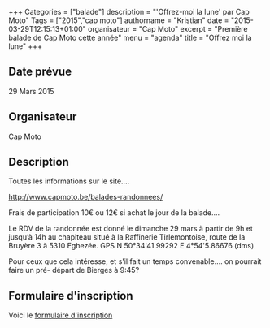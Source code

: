 +++
Categories = ["balade"]
description = "'Offrez-moi la lune' par Cap Moto"
Tags = ["2015","cap moto"]
authorname = "Kristian"
date = "2015-03-29T12:15:13+01:00"
organisateur = "Cap Moto"
excerpt = "Première balade de Cap Moto cette année"
menu = "agenda"
title = "Offrez moi la lune"
+++

## Date prévue

29 Mars 2015

## Organisateur

Cap Moto

## Description

Toutes les informations sur le site....

http://www.capmoto.be/balades-randonnees/

Frais de participation 10€ ou 12€ si achat le jour de la balade....

Le RDV de la randonnée est donné le dimanche 29 mars à partir de 9h et jusqu’à 14h au chapiteau situé à la Raffinerie
Tirlemontoise, route de la Bruyère 3 à 5310 Eghezée. GPS N 50°34'41.99292 E 4°54'5.86676 (dms)

Pour ceux que cela intéresse, et s'il fait un temps convenable.... on pourrait faire un pré- départ de Bierges à 9:45?

## Formulaire d'inscription

Voici le [formulaire d'inscription](http://www.capmoto.be/app/download/9614336152/Bulletin+d%27inscription+Offrez-moi+la+Lune.doc?t=1426159805)

